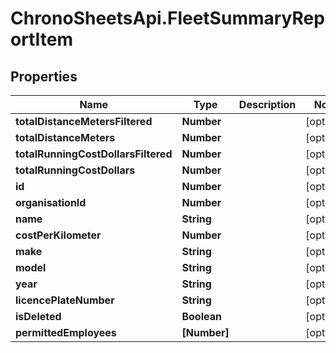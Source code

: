 # ChronoSheetsApi.FleetSummaryReportItem

## Properties

Name | Type | Description | Notes
------------ | ------------- | ------------- | -------------
**totalDistanceMetersFiltered** | **Number** |  | [optional] 
**totalDistanceMeters** | **Number** |  | [optional] 
**totalRunningCostDollarsFiltered** | **Number** |  | [optional] 
**totalRunningCostDollars** | **Number** |  | [optional] 
**id** | **Number** |  | [optional] 
**organisationId** | **Number** |  | [optional] 
**name** | **String** |  | [optional] 
**costPerKilometer** | **Number** |  | [optional] 
**make** | **String** |  | [optional] 
**model** | **String** |  | [optional] 
**year** | **String** |  | [optional] 
**licencePlateNumber** | **String** |  | [optional] 
**isDeleted** | **Boolean** |  | [optional] 
**permittedEmployees** | **[Number]** |  | [optional] 



